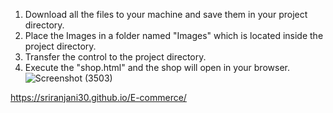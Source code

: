 1. Download all the files to your machine and save them in your project directory.
2. Place the Images in a folder named "Images" which is located inside the project directory.
3. Transfer the control to the project directory.
4. Execute the "shop.html" and the shop will open in your browser.
![Screenshot (3503)](https://github.com/user-attachments/assets/ea6530cc-d0cb-4c42-a049-3a27c99ebf16)

https://sriranjani30.github.io/E-commerce/
